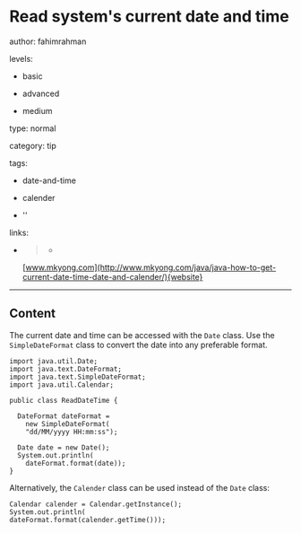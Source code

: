 # Read system's current date and time
author: fahimrahman

levels:

  - basic

  - advanced

  - medium

type: normal

category: tip

tags:

  - date-and-time

  - calender

  - ''

links:

  - >-
    [www.mkyong.com](http://www.mkyong.com/java/java-how-to-get-current-date-time-date-and-calender/){website}

---
## Content

The current date and time can be accessed with the `Date` class. Use the `SimpleDateFormat` class to convert the date into any preferable format.
```
import java.util.Date;
import java.text.DateFormat;
import java.text.SimpleDateFormat;
import java.util.Calendar;

public class ReadDateTime {

  DateFormat dateFormat = 
    new SimpleDateFormat(
    "dd/MM/yyyy HH:mm:ss");

  Date date = new Date();
  System.out.println(
    dateFormat.format(date)); 
}
```
Alternatively, the `Calender` class can be used instead of the `Date` class:
```  
Calendar calender = Calendar.getInstance();
System.out.println(
dateFormat.format(calender.getTime()));  

```